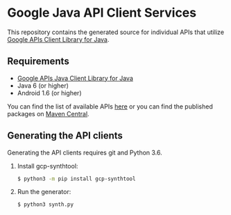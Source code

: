 # Google Java API Client Services

This repository contains the generated source for individual APIs that utilize
[Google APIs Client Library for Java][google-api-java-client].

## Requirements

* [Google APIs Java Client Library for Java][google-api-java-client]
* Java 6 (or higher)
* Android 1.6 (or higher)


You can find the list of available APIs [here][api-list] or you can find the published packages on
[Maven Central][maven-search].

## Generating the API clients

Generating the API clients requires git and Python 3.6.

1. Install gcp-synthtool:

    ```bash
    $ python3 -m pip install gcp-synthtool
    ```

1. Run the generator:

    ```bash
    $ python3 synth.py
    ```

[google-api-java-client]: https://github.com/google/google-api-java-client
[api-list]: https://developers.google.com/api-client-library/java/apis/
[maven-search]: https://search.maven.org/search?q=google-api-services
